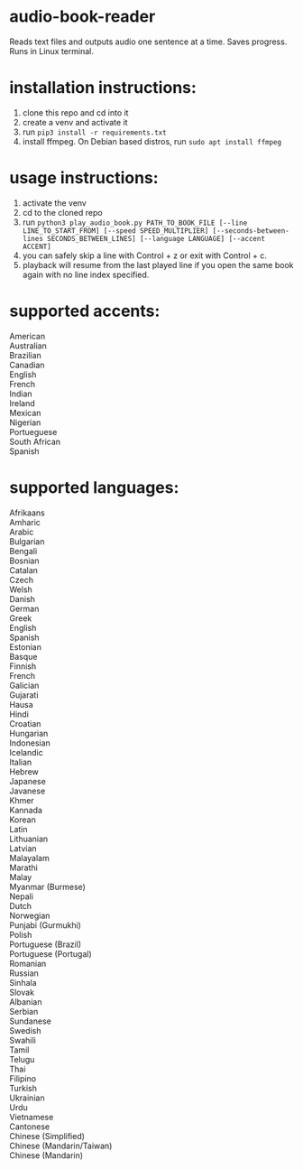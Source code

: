 # audio-book-reader
Reads text files and outputs audio one sentence at a time. Saves progress. Runs in Linux terminal.
# installation instructions:
1. clone this repo and cd into it
2. create a venv and activate it
3. run `pip3 install -r requirements.txt`
4. install ffmpeg. On Debian based distros, run `sudo apt install ffmpeg`
# usage instructions:
1. activate the venv
2. cd to the cloned repo
3. run `python3 play_audio_book.py PATH_TO_BOOK_FILE [--line LINE_TO_START_FROM] [--speed SPEED_MULTIPLIER] [--seconds-between-lines SECONDS_BETWEEN_LINES] [--language LANGUAGE] [--accent ACCENT]`
4. you can safely skip a line with Control + z or exit with Control + c.
5. playback will resume from the last played line if you open the same book again with no line index specified.
# supported accents:
American\
Australian\
Brazilian\
Canadian\
English\
French\
Indian\
Ireland\
Mexican\
Nigerian\
Portueguese\
South African\
Spanish
# supported languages:
Afrikaans\
Amharic\
Arabic\
Bulgarian\
Bengali\
Bosnian\
Catalan\
Czech\
Welsh\
Danish\
German\
Greek\
English\
Spanish\
Estonian\
Basque\
Finnish\
French\
Galician\
Gujarati\
Hausa\
Hindi\
Croatian\
Hungarian\
Indonesian\
Icelandic\
Italian\
Hebrew\
Japanese\
Javanese\
Khmer\
Kannada\
Korean\
Latin\
Lithuanian\
Latvian\
Malayalam\
Marathi\
Malay\
Myanmar (Burmese)\
Nepali\
Dutch\
Norwegian\
Punjabi (Gurmukhi)\
Polish\
Portuguese (Brazil)\
Portuguese (Portugal)\
Romanian\
Russian\
Sinhala\
Slovak\
Albanian\
Serbian\
Sundanese\
Swedish\
Swahili\
Tamil\
Telugu\
Thai\
Filipino\
Turkish\
Ukrainian\
Urdu\
Vietnamese\
Cantonese\
Chinese (Simplified)\
Chinese (Mandarin/Taiwan)\
Chinese (Mandarin)
